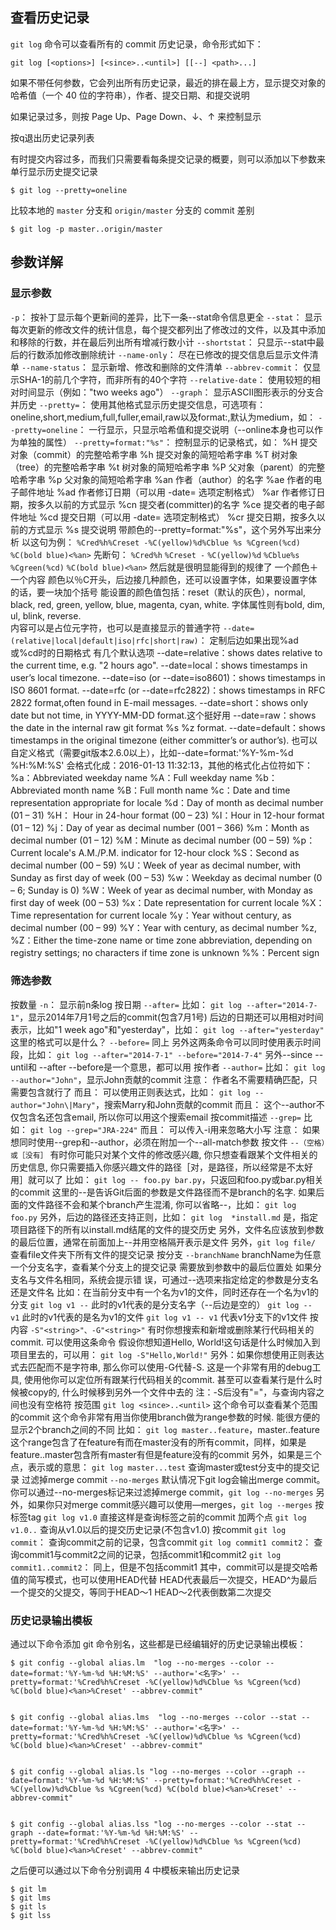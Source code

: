## 查看历史记录

`git log` 命令可以查看所有的 commit 历史记录，命令形式如下：

```
git log [<options>] [<since>..<until>] [[--] <path>...]
```
 
如果不带任何参数，它会列出所有历史记录，最近的排在最上方，显示提交对象的哈希值（一个 40 位的字符串），作者、提交日期、和提交说明

如果记录过多，则按 Page Up、Page Down、↓、↑ 来控制显示

按q退出历史记录列表

有时提交内容过多，而我们只需要看每条提交记录的概要，则可以添加以下参数来单行显示历史提交记录

```
$ git log --pretty=oneline
```

比较本地的 `master` 分支和 `origin/master` 分支的 commit 差别

```
$ git log -p master..origin/master
```


## 参数详解

### 显示参数

`-p`： 按补丁显示每个更新间的差异，比下一条--stat命令信息更全
`--stat`： 显示每次更新的修改文件的统计信息，每个提交都列出了修改过的文件，以及其中添加和移除的行数，并在最后列出所有增减行数小计
`--shortstat`： 只显示--stat中最后的行数添加修改删除统计
`--name-only`： 尽在已修改的提交信息后显示文件清单
`--name-status`： 显示新增、修改和删除的文件清单
`--abbrev-commit`： 仅显示SHA-1的前几个字符，而非所有的40个字符
`--relative-date`： 使用较短的相对时间显示（例如："two weeks ago"）
`--graph`： 显示ASCII图形表示的分支合并历史
`--pretty=`： 使用其他格式显示历史提交信息，可选项有：oneline,short,medium,full,fuller,email,raw以及format:<string>,默认为medium，如：
  `--pretty=oneline`： 一行显示，只显示哈希值和提交说明（--online本身也可以作为单独的属性）
  `--pretty=format:"%s"`： 控制显示的记录格式，如：
    %H  提交对象（commit）的完整哈希字串
    %h  提交对象的简短哈希字串
    %T  树对象（tree）的完整哈希字串
    %t  树对象的简短哈希字串
    %P  父对象（parent）的完整哈希字串
    %p  父对象的简短哈希字串
    %an 作者（author）的名字
    %ae 作者的电子邮件地址
    %ad 作者修订日期（可以用 -date= 选项定制格式）
    %ar 作者修订日期，按多久以前的方式显示
    %cn 提交者(committer)的名字
    %ce 提交者的电子邮件地址
    %cd 提交日期（可以用 -date= 选项定制格式）
    %cr 提交日期，按多久以前的方式显示
    %s  提交说明
  带颜色的--pretty=format:"%s"，这个另外写出来分析
    以这句为例： `%Cred%h%Creset -%C(yellow)%d%Cblue %s %Cgreen(%cd) %C(bold blue)<%an>`
    先断句： `%Cred%h` `%Creset -` `%C(yellow)%d` `%Cblue%s` `%Cgreen(%cd)` `%C(bold blue)<%an>`
    然后就是很明显能得到的规律了
      一个颜色＋一个内容
      颜色以％C开头，后边接几种颜色，还可以设置字体，如果要设置字体的话，要一块加个括号
      能设置的颜色值包括：reset（默认的灰色），normal, black, red, green, yellow, blue, magenta, cyan, white.
      字体属性则有bold, dim, ul, blink, reverse.  
      内容可以是占位元字符，也可以是直接显示的普通字符
`--date=(relative|local|default|iso|rfc|short|raw)`： 定制后边如果出现%ad或%cd时的日期格式
  有几个默认选项
    --date=relative：shows dates relative to the current time, e.g. "2 hours ago".
    --date=local：shows timestamps in user’s local timezone.
    --date=iso (or --date=iso8601)：shows timestamps in ISO 8601 format.
    --date=rfc (or --date=rfc2822)：shows timestamps in RFC 2822 format,often found in E-mail messages.
    --date=short：shows only date but not time, in YYYY-MM-DD format.这个挺好用
    --date=raw：shows the date in the internal raw git format %s %z format.
    --date=default：shows timestamps in the original timezone (either committer’s or author’s).
  也可以自定义格式（需要git版本2.6.0以上），比如--date=format:'%Y-%m-%d %H:%M:%S' 会格式化成：2016-01-13 11:32:13，其他的格式化占位符如下：
    %a：Abbreviated weekday name
    %A：Full weekday name
    %b：Abbreviated month name
    %B：Full month name
    %c：Date and time representation appropriate for locale
    %d：Day of month as decimal number (01 – 31)
    %H： Hour in 24-hour format (00 – 23)
    %I：Hour in 12-hour format (01 – 12)
    %j：Day of year as decimal number (001 – 366)
    %m：Month as decimal number (01 – 12)
    %M：Minute as decimal number (00 – 59)
    %p：Current locale's A.M./P.M. indicator for 12-hour clock
    %S：Second as decimal number (00 – 59)
    %U：Week of year as decimal number, with Sunday as first day of week (00 – 53)
    %w：Weekday as decimal number (0 – 6; Sunday is 0)
    %W：Week of year as decimal number, with Monday as first day of week (00 – 53)
    %x：Date representation for current locale
    %X：Time representation for current locale
    %y：Year without century, as decimal number (00 – 99)
    %Y：Year with century, as decimal number
    %z, %Z：Either the time-zone name or time zone abbreviation, depending on registry settings; no characters if time zone is unknown
    %%：Percent sign
 
### 筛选参数

按数量
  `-n`： 显示前n条log
按日期
  `--after=`
    比如： `git log --after="2014-7-1"`，显示2014年7月1号之后的commit(包含7月1号)
    后边的日期还可以用相对时间表示，比如"1 week ago"和"yesterday"，比如： `git log --after="yesterday"`
    这里的格式可以是什么？
  `--before=`
    同上
    另外这两条命令可以同时使用表示时间段，比如： `git log --after="2014-7-1" --before="2014-7-4"`
    另外--since --until和 --after --before是一个意思，都可以用
按作者
  `--author=`
    比如： `git log --author="John"`，显示John贡献的commit
    注意： 作者名不需要精确匹配，只需要包含就行了
    而且： 可以使用正则表达式，比如： `git log --author="John\|Mary"`，搜索Marry和John贡献的commit
    而且： 这个--author不仅包含名还包含email, 所以你可以用这个搜索email
    按commit描述
  `--grep=`
    比如： `git log --grep="JRA-224"`
    而且： 可以传入-i用来忽略大小写
    注意： 如果想同时使用--grep和--author，必须在附加一个--all-match参数
按文件
  `--（空格）或［没有］`
    有时你可能只对某个文件的修改感兴趣, 你只想查看跟某个文件相关的历史信息, 你只需要插入你感兴趣文件的路径［对，是路径，所以经常是不太好用］就可以了
    比如： `git log -- foo.py bar.py`，只返回和foo.py或bar.py相关的commit
    这里的--是告诉Git后面的参数是文件路径而不是branch的名字. 如果后面的文件路径不会和某个branch产生混淆, 你可以省略--，比如： `git log foo.py` 
    另外，后边的路径还支持正则，比如： `git log  *install.md` 是，指定项目路径下的所有以install.md结尾的文件的提交历史
    另外，文件名应该放到参数的最后位置，通常在前面加上--并用空格隔开表示是文件
    另外，`git log file/` 查看file文件夹下所有文件的提交记录
按分支
  `--branchName` branchName为任意一个分支名字，查看某个分支上的提交记录
    需要放到参数中的最后位置处
    如果分支名与文件名相同，系统会提示错 误，可通过--选项来指定给定的参数是分支名还是文件名
    比如：在当前分支中有一个名为v1的文件，同时还存在一个名为v1的分支
    `git log v1 --` 此时的v1代表的是分支名字（--后边是空的）
    `git log -- v1` 此时的v1代表的是名为v1的文件
    `git log v1 -- v1` 代表v1分支下的v1文件
按内容
  `-S"<string>"、-G"<string>"`
    有时你想搜索和新增或删除某行代码相关的commit. 可以使用这条命令
    假设你想知道Hello, World!这句话是什么时候加入到项目里去的，可以用： `git log -S"Hello,World!"`
    另外：如果你想使用正则表达式去匹配而不是字符串, 那么你可以使用-G代替-S.
    这是一个非常有用的debug工具, 使用他你可以定位所有跟某行代码相关的commit. 甚至可以查看某行是什么时候被copy的, 什么时候移到另外一个文件中去的
    注：-S后没有"="，与查询内容之间也没有空格符
按范围
  `git log <since>..<until>`
    这个命令可以查看某个范围的commit
    这个命令非常有用当你使用branch做为range参数的时候. 能很方便的显示2个branch之间的不同
    比如： `git log master..feature`，master..feature这个range包含了在feature有而在master没有的所有commit，同样，如果是feature..master包含所有master有但是feature没有的commit
    另外，如果是三个点，表示或的意思： `git log master...test` 查询master或test分支中的提交记录
过滤掉merge commit
  `--no-merges`
    默认情况下git log会输出merge commit。你可以通过--no-merges标记来过滤掉merge commit，`git log --no-merges`
    另外，如果你只对merge commit感兴趣可以使用—merges，`git log --merges`
按标签tag
  `git log v1.0`
    直接这样是查询标签之前的commit
    加两个点 `git log v1.0..` 查询从v1.0以后的提交历史记录(不包含v1.0)
按commit
  `git log commit`： 查询commit之前的记录，包含commit
  `git log commit1 commit2`： 查询commit1与commit2之间的记录，包括commit1和commit2
  `git log commit1..commit2`： 同上，但是不包括commit1
    其中，commit可以是提交哈希值的简写模式，也可以使用HEAD代替
    HEAD代表最后一次提交，HEAD^为最后一个提交的父提交，等同于HEAD～1
    HEAD～2代表倒数第二次提交

### 历史记录输出模板

通过以下命令添加 git 命令别名，这些都是已经编辑好的历史记录输出模板：

```
$ git config --global alias.lm  "log --no-merges --color --date=format:'%Y-%m-%d %H:%M:%S' --author='<名字>' --pretty=format:'%Cred%h%Creset -%C(yellow)%d%Cblue %s %Cgreen(%cd) %C(bold blue)<%an>%Creset' --abbrev-commit"


$ git config --global alias.lms  "log --no-merges --color --stat --date=format:'%Y-%m-%d %H:%M:%S' --author='<名字>' --pretty=format:'%Cred%h%Creset -%C(yellow)%d%Cblue %s %Cgreen(%cd) %C(bold blue)<%an>%Creset' --abbrev-commit"


$ git config --global alias.ls "log --no-merges --color --graph --date=format:'%Y-%m-%d %H:%M:%S' --pretty=format:'%Cred%h%Creset -%C(yellow)%d%Cblue %s %Cgreen(%cd) %C(bold blue)<%an>%Creset' --abbrev-commit"


$ git config --global alias.lss "log --no-merges --color --stat --graph --date=format:'%Y-%m-%d %H:%M:%S' --pretty=format:'%Cred%h%Creset -%C(yellow)%d%Cblue %s %Cgreen(%cd) %C(bold blue)<%an>%Creset' --abbrev-commit"
```

之后便可以通过以下命令分别调用 4 中模板来输出历史记录

```
$ git lm
$ git lms
$ git ls
$ git lss
```